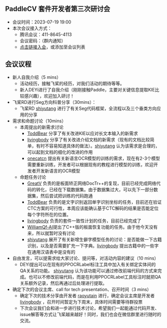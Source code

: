 ## PaddleCV 套件开发者第三次研讨会

* 会议时间：2023-07-19 19:00
* 本次会议接入方式：
  * 腾讯会议：411-8645-4113
  * 会议密码：（群内通知）
  * [点击链接入会](https://meeting.tencent.com/dm/join-by-code)，或添加至会议列表

## 会议议程
* 新人自我介绍（5 mins）
  * 活动经历，接触飞桨的经历，对我们活动的期待等等。
  * 新人DEYi进行了自我介绍（刚刚接触Paddle，主要对关键信息提取KIE比较感兴趣），欢迎加入研讨！
* 飞桨RD进行Seg方向科普分享（30mins）：
  * 飞桨RD [shiyutang](https://github.com/shiyutang) 进行了有关Seg代码框架，全流程以及三个垂类方向应用的分享
* 需求和命题讨论（10mins）
  * 本周提出的新需求讨论
    * [ToddBear](https://github.com/ToddBear) 分享了有关改进KIE以应对长文本输入的新需求
    * [livingbody](https://github.com/livingbody) 分享了有关改进介绍文档的新需求（现有的文档比较简单，有时不容易知道具体的做法）。[shiyutang](https://github.com/shiyutang) 认为该需求是合理的，可以起到文档的细化的改进的作用
    * [onecatcn](https://github.com/onecatcn) 提出有关新语言OCR模型的训练的需求，现在有2-3个模型需要重新训练，开发者可以根据现有的教程进行模型的训练，欢迎开发者开发新语言的OCR模型
  * 命题任务讨论
    * [GreatV](https://github.com/GreatV) 负责的是板面矫正网络DocTr++的复现，目前已经完成网络代码的转化，已经在下载数据集。由于数据集过大，可以先下一部分数据集，然后尝试把训练的代码跑通
    * [ToddBear](https://github.com/ToddBear) 负责的是文字识别返回单字识别坐标的任务，目前还在验证CTC方案的可行性，本周应该能确认基于CTC解码的结果是否能定位每个字符所在的位置。
    * [livingbody](https://github.com/livingbody) 负责的套件一致性计划的任务，目前已经完成了
    * [WilliamQf-AI](https://github.com/WilliamQf-AI)提出了C++版的板面恢复功能的任务。由于他今天没有来，所以就暂时没有讨论
    * [shiyutang](https://github.com/shiyutang) 展开了有关新增生僻字模型任务的讨论：是否能做一下古籍识别，以及是否需要扩充一下字典。[livingbody](https://github.com/livingbody) 提出古籍中的一些字在通用汉语表中是没有的
* 自由发言，可以提需求给大家讨论、提问等，对活动内容的建议（10 mins）
  * DEYi提出可以在现有的PPOCRLabel标注工具中加入有关绑定实体间的QA关系的功能。 [shiyutang](https://github.com/shiyutang) 认为该功能可以通过修改前端代码的方式来完成。也可以不修改前端代码，而是在利用PPOCRLabel工具标注时就把QA关系额外记录，然后再通过后处理进行提取。
* 确定下次的会议主席、call for tech presentation、召开时间（3 mins）
  * 确定下次的技术分享由开发者 [raoyutain](https://github.com/raoyutian) 进行，确定会议主席是开发者 [livingbody](https://github.com/livingbody) ，召开时间暂定为下周末，具体时间需要等待群投票
  * 下次会议我们会和进一步进行技术讨论，希望我们一起能通过代码开发、issue解答等方式让飞桨越来越好！同时，我们也会在微信群里进行随时的交流。


